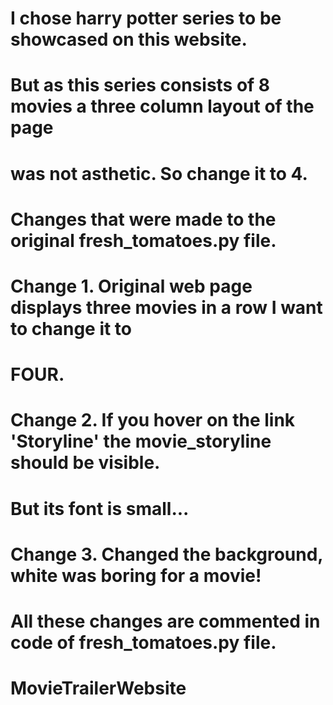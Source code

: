 #
# I chose harry potter series to be showcased on this website.
# But as this series consists of 8 movies a three column layout of the page
# was not asthetic. So change it to 4.


#   Changes that were made to the original fresh_tomatoes.py file.

# Change 1. Original web page displays three movies in a row I want to change it to
#           FOUR.
# Change 2. If you hover on the link 'Storyline' the movie_storyline should be visible.
#           But its font is small... 
# Change 3. Changed the background, white was boring for a movie!

# All these changes are commented in code of fresh_tomatoes.py file.
# MovieTrailerWebsite
